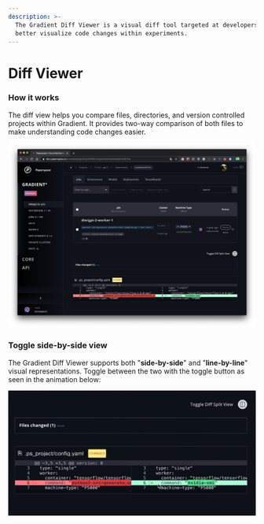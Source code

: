 ```yaml
---
description: >-
  The Gradient Diff Viewer is a visual diff tool targeted at developers to
  better visualize code changes within experiments.
---
```


# Diff Viewer

### How it works

The diff view helps you compare files, directories, and version controlled projects within Gradient. It provides two-way comparison of both files to make understanding code changes easier.

![](../.gitbook/assets/screen-shot-2020-05-04-at-2.40.34-pm.png)

### Toggle side-by-side view

The Gradient Diff Viewer supports both "**side-by-side**" and "**line-by-line**" visual representations. Toggle between the two with the toggle button as seen in the animation below:

![](../.gitbook/assets/2020-05-04-14.47.08.gif)

